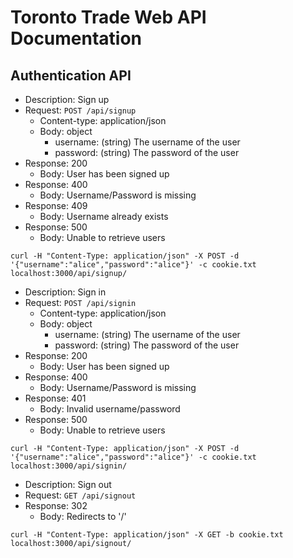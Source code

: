 # Toronto Trade Web API Documentation

## Authentication API
- Description: Sign up
- Request: `POST /api/signup`
	- Content-type: application/json
	- Body: object
		- username: (string) The username of the user
		- password: (string) The password of the user
- Response: 200
	- Body: User has been signed up
- Response: 400
	- Body: Username/Password is missing
- Response: 409
	- Body: Username already exists
- Response: 500
	- Body: Unable to retrieve users

```
curl -H "Content-Type: application/json" -X POST -d '{"username":"alice","password":"alice"}' -c cookie.txt localhost:3000/api/signup/
```

- Description: Sign in
- Request: `POST /api/signin`
	- Content-type: application/json
	- Body: object
		- username: (string) The username of the user
		- password: (string) The password of the user
- Response: 200
	- Body: User has been signed up
- Response: 400
	- Body: Username/Password is missing
- Response: 401
	- Body: Invalid username/password
- Response: 500
	- Body: Unable to retrieve users

```
curl -H "Content-Type: application/json" -X POST -d '{"username":"alice","password":"alice"}' -c cookie.txt localhost:3000/api/signin/
```

- Description: Sign out
- Request: `GET /api/signout`
- Response: 302
	- Body: Redirects to '/'

```
curl -H "Content-Type: application/json" -X GET -b cookie.txt localhost:3000/api/signout/
```
